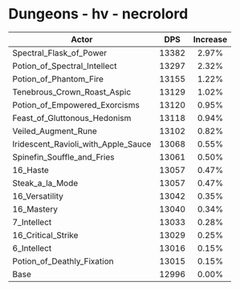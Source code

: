 # Dungeons - hv - necrolord
| Actor | DPS | Increase |
|---|:---:|:---:|
|Spectral_Flask_of_Power|13382|2.97%|
|Potion_of_Spectral_Intellect|13297|2.32%|
|Potion_of_Phantom_Fire|13155|1.22%|
|Tenebrous_Crown_Roast_Aspic|13129|1.02%|
|Potion_of_Empowered_Exorcisms|13120|0.95%|
|Feast_of_Gluttonous_Hedonism|13118|0.94%|
|Veiled_Augment_Rune|13102|0.82%|
|Iridescent_Ravioli_with_Apple_Sauce|13068|0.55%|
|Spinefin_Souffle_and_Fries|13061|0.50%|
|16_Haste|13057|0.47%|
|Steak_a_la_Mode|13057|0.47%|
|16_Versatility|13042|0.35%|
|16_Mastery|13040|0.34%|
|7_Intellect|13033|0.28%|
|16_Critical_Strike|13029|0.25%|
|6_Intellect|13016|0.15%|
|Potion_of_Deathly_Fixation|13015|0.15%|
|Base|12996|0.00%|
